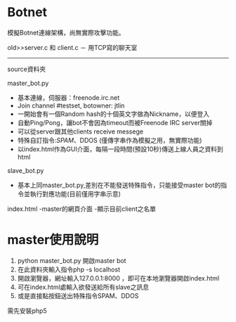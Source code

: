 # Botnet
模擬Botnet連線架構，尚無實際攻擊功能。

old>>server.c 和 client.c － 用TCP寫的聊天室

------------------------------------------------------
source資料夾

master_bot.py
- 基本連線，伺服器：freenode.irc.net
- Join channel #testset, botowner: jtlin
- 一開始會有一個Random hash的十個英文字做為Nickname，以便登入
- 自動Ping/Pong，讓bot不會因為timeout而被Freenode IRC server關掉
- 可以從server跟其他clients  receive messege
- 特殊自訂指令:$SPAM、$DDOS (僅傳字串作為模擬之用，無實際功能)
- 以index.html作為GUI介面，每隔一段時間(預設10秒)傳送上線人員之資料到html

slave_bot.py
- 基本上同master_bot.py,差別在不能發送特殊指令，只能接受master bot的指令並執行對應功能(目前僅用字串示意)

index.html
-master的網頁介面
-顯示目前client之名單

# master使用說明
1. python master_bot.py 開啟master bot
2. 在此資料夾輸入指令php -s localhost
3. 開啟瀏覽器，網址輸入127.0.0.1:8000 ，即可在本地瀏覽器開啟index.html
4. 可在index.html處輸入欲發送給所有slave之訊息
5. 或是直接點按鈕送出特殊指令SPAM、DDOS


需先安裝php5
